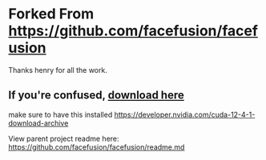 # Forked From https://github.com/facefusion/facefusion

Thanks henry for all the work.

## If you're confused, [download here](https://github.com/samfisherirl/FaceFusion-NSFW-One-Click-Installer/releases/download/v3/FaceFusion-NSFW-One-Click-Installer-main.zip) 

make sure to have this installed https://developer.nvidia.com/cuda-12-4-1-download-archive 

View parent project readme here: https://github.com/facefusion/facefusion/readme.md
